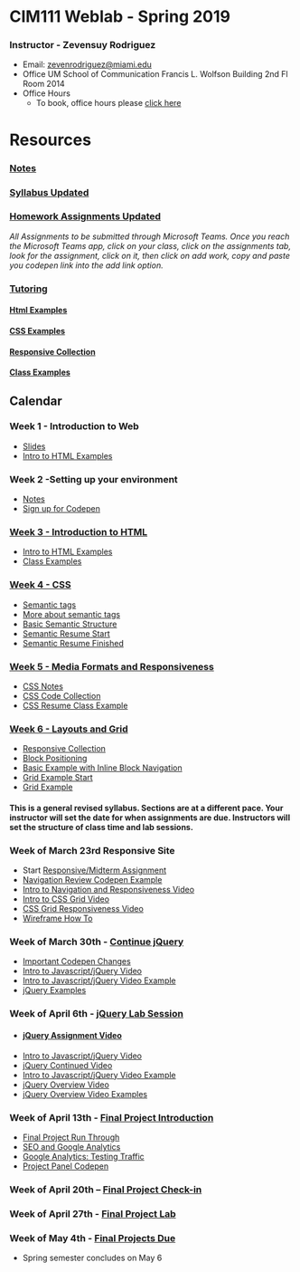 # CIM111 Weblab - Spring 2019


### Instructor - Zevensuy Rodriguez

* Email: zevenrodriguez@miami.edu
* Office UM School of Communication Francis L. Wolfson Building 2nd Fl Room 2014
* Office Hours
  * To book, office hours please [click here](https://outlook.office365.com/owa/calendar/OfficeHours@miamiedu.onmicrosoft.com/bookings/)


# Resources
###  [Notes](https://github.com/UMInteractive/Weblab/tree/master/notes)
<!-- ###  [Syllabus](https://github.com/UMInteractive/Weblab/blob/master/CIM111-General-Weblab.pdf) -->
###  [Syllabus Updated](https://github.com/UMInteractive/Weblab/blob/master/CIM111-General-Weblab-Updated.pdf)
###  [Homework Assignments Updated](https://github.com/UMInteractive/Weblab/blob/master/notes/0-Assignments-updated.md)
<!-- ###  [Homework Assignments](https://github.com/UMInteractive/Weblab/blob/master/notes/0-Assignments.md) -->
*All Assignments to be submitted through Microsoft Teams. Once you reach the Microsoft Teams app, click on your class, click on the assignments tab, look for the assignment, click on it, then click on add work, copy and paste you codepen link into the add link option.*
### [Tutoring](https://github.com/UMInteractive/Weblab/blob/master/notes/Tutoring.md)

#### [Html Examples](https://codepen.io/collection/nRjRga)
#### [CSS Examples](https://codepen.io/collection/XpdzKM)
#### [Responsive Collection](https://codepen.io/collection/nxPWBK)
#### [Class Examples](https://codepen.io/collection/DgEgLk)

## Calendar

### Week 1 - Introduction to Web
* [Slides](https://docs.google.com/presentation/d/10_tBFafTokmsAxmn2TK1gUjQ1v_fc00y9R3T12fNhUI/edit?usp=sharing)
* [Intro to HTML Examples](https://codepen.io/collection/nRjRga)

### Week 2 -Setting up your environment
* [Notes](https://github.com/UMInteractive/Weblab/blob/master/notes/Setting-Up-Your-Environment.md)
* [Sign up for Codepen](https://codepen.io/)

### [Week 3 - Introduction to HTML](https://github.com/UMInteractive/Weblab/blob/master/notes/2-HTML.md)
* [Intro to HTML Examples](https://codepen.io/zevenrodriguez/pen/xxbRoRp)
* [Class Examples](https://codepen.io/collection/DgEgLk)

### [Week 4 - CSS](https://github.com/UMInteractive/Weblab/blob/master/notes/3-CSS.md)
* [Semantic tags](https://github.com/UMInteractive/Weblab/blob/master/notes/2-HTML.md#sections-vs-articles)
* [More about semantic tags](https://www.semrush.com/blog/semantic-html5-guide/)
* [Basic Semantic Structure](https://codepen.io/uminteractive/pen/wvavvBo)
* [Semantic Resume Start](https://codepen.io/uminteractive/pen/oNXvOWW)
* [Semantic Resume Finished](https://codepen.io/uminteractive/pen/ExjYJog)

### [Week 5 - Media Formats and Responsiveness](https://github.com/UMInteractive/Weblab/blob/master/notes/4-Media-Queries.md)
* [CSS Notes](https://github.com/UMInteractive/Weblab/blob/master/notes/3-CSS.md)
* [CSS Code Collection](https://codepen.io/collection/XpdzKM)
* [CSS Resume Class Example](https://codepen.io/uminteractive/pen/QWbbGae?editors=1100)

### [Week 6 - Layouts and Grid](https://github.com/UMInteractive/Weblab/blob/master/notes/5-Layout.md)
* [Responsive Collection](https://codepen.io/collection/nxPWBK)
* [Block Positioning](https://codepen.io/uminteractive/pen/vYOxdvv)
* [Basic Example with Inline Block Navigation](https://codepen.io/uminteractive/pen/VwLpQxB)
* [Grid Example Start](https://codepen.io/uminteractive/pen/RwPpMxN)
* [Grid Example](https://codepen.io/uminteractive/pen/wvaJmMM?editors=0100)




#### This is a general revised syllabus. Sections are at a different pace. Your instructor will set the date for when assignments are due. Instructors will set the structure of class time and lab sessions.


### Week of March 23rd Responsive Site

* Start [Responsive/Midterm Assignment](https://github.com/UMInteractive/Weblab/blob/master/notes/0-Assignments.md#responsive-site)
* [Navigation Review Codepen Example](https://codepen.io/uminteractive/pen/jOPprMW)
* [Intro to Navigation and Responsiveness Video](https://miamiedu-my.sharepoint.com/:v:/g/personal/z_rodriguez2_umiami_edu/EQuNk6CT1_dFvHnmqPFsLKwBic2GjnFMpvRKLgIVGcC9Fg?e=2q0yMn)
* [Intro to CSS Grid Video](https://miami.zoom.us/rec/share/-Ytqdbe3qjtJR6fKxmz5SJAdHd7-eaa82yFKq_QPmUgwJbjJGq44TtvQK9zqjT6T?startTime=1584728854000)
* [CSS Grid Responsiveness Video](https://miami.zoom.us/rec/share/4PBJAZbd8GBOR4XG-UzAaKsYP6fVeaa8gygeq_sEzUdI28bhmO_Yuxns0hwGY6BX?startTime=1584732654000)
* [Wireframe How To](https://miami.zoom.us/rec/share/-fVIdvbb2ntJT8_8ymTca7AAAq_YT6a8hHcZ-acOnht3IwFNWe-CFccfl8kX_uoQ?startTime=1585149525000)

### Week of March 30th - [Continue jQuery](https://github.com/UMInteractive/Weblab/blob/master/notes/6-Javascript.md)
* [Important Codepen Changes](https://miami.zoom.us/rec/share/tY9rAO_T6mRLbKvV4lH1c7wiHL3BX6a80yVM8vdYxE-hkJgcH11l0XWuqZ0D9sjP?startTime=1585576266000)
* [Intro to Javascript/jQuery Video](https://miami.zoom.us/rec/share/4J1Rf_Loq2lJWonR10vFeoM9RIK_eaa80HUX_PAOyEfjkm88425rv0aw55IMMQQp?startTime=1585749950000)
* [Intro to Javascript/jQuery Video Example](https://codepen.io/uminteractive/pen/WNvmPGN)
* [jQuery Examples](https://codepen.io/collection/nbYewg)

### Week of April 6th - [jQuery Lab Session](https://github.com/UMInteractive/Weblab/blob/master/notes/6-Javascript.md)

* #### [jQuery Assignment Video](https://miami.zoom.us/rec/share/_eF2AoHL-EBOR4nJx1v8W7cdF7vUX6a8hyZK-qVfn0s6rSQrT5wK7lUjZE-Kj6Ho?startTime=1585921324000)
* [Intro to Javascript/jQuery Video](https://miami.zoom.us/rec/share/4J1Rf_Loq2lJWonR10vFeoM9RIK_eaa80HUX_PAOyEfjkm88425rv0aw55IMMQQp?startTime=1585749950000)
* [jQuery Continued Video](https://miami.zoom.us/rec/share/vfdUH4z-_HJJcqfO7UzBVqcxJqrYX6a8hHcdrPVbxUspgktlndR6RNnE-m_Z-vU2?startTime=1585839895000)
* [Intro to Javascript/jQuery Video Example](https://codepen.io/uminteractive/pen/WNvmPGN)
* [jQuery Overview Video](https://miami.zoom.us/rec/share/9JMvALrhqWRIa7fny2DhWZcwRIa0aaa80yhNrPIOyRzttaFrEmxi9LixIRvlZ7Kn?startTime=1585845452000)
* [jQuery Overview Video Examples](https://codepen.io/collection/nbYewg)


### Week of April 13th - [Final Project Introduction](https://github.com/UMInteractive/Weblab/blob/master/notes/0-Assignments-updated.md#final-project)

* [Final Project Run Through](https://miami.zoom.us/rec/share/1MJ8cJC3qH5JRomTt07fBv4zF5vFeaa82iJK__oFzBmH3lQNEzv-sSBw91k2KTSL?startTime=1586883330000)
* [SEO and Google Analytics](https://miami.zoom.us/rec/share/xMJ0BenW22ZLfqPw7mGYRqcMBL_keaa80XBN__Zfmh3F5yWbRG9J-m8nixw0ocO9?startTime=1586884944000)
* [Google Analytics: Testing Traffic](https://miami.zoom.us/rec/share/9_csFZrCpkhIHYHwyFiEWqohJq_OX6a81nJPrqIEzRscxhgcnyutUCx5_HT59Zaf?startTime=1586959362000)
* [Project Panel Codepen](https://miami.zoom.us/rec/share/55ZFMvLA2V9IUonc2W_ufIJ9IIXMT6a81SIZrvNZy0ia4GleLjh8ChMjN4FCM3R3?startTime=1586886615000)

### Week of April 20th – [Final Project Check-in](https://github.com/UMInteractive/Weblab/blob/master/notes/0-Assignments-updated.md#final-project)

### Week of April 27th - [Final Project Lab](https://github.com/UMInteractive/Weblab/blob/master/notes/0-Assignments-updated.md#final-project)

### Week of May 4th - [Final Projects Due](https://github.com/UMInteractive/Weblab/blob/master/notes/0-Assignments-updated.md#final-project)
* Spring semester concludes on May 6


<!-- ### [Week 7 - Responsive Website Lab](https://github.com/UMInteractive/Weblab/blob/master/notes/0-Assignments.md#responsive-site)

### [Week 8 - Intro to Javascript/jQuery](https://github.com/UMInteractive/Weblab/blob/master/notes/6-Javascript.md)

### [Week 9 - Javascript Continued](https://github.com/UMInteractive/Weblab/blob/master/notes/6-Javascript.md)

### [Week 10 - jQuery plugin](https://github.com/UMInteractive/Weblab/blob/master/notes/7-jQuery-Plugins.md)

### [Week 11 – Project Proposal](https://github.com/UMInteractive/Weblab/blob/master/notes/0-Assignments.md#creative-brief-wireframe-inspirations)

### [Week 12 – Marketing Workshop & Web Platforms](https://github.com/UMInteractive/Weblab/blob/master/notes/9-S.E.O..md)

### [Week 13 – Final Project Lab](https://github.com/UMInteractive/Weblab/blob/master/notes/0-Assignments.md#final-project-300-points)

### [Week 14 – Final Project Lab](https://github.com/UMInteractive/Weblab/blob/master/notes/0-Assignments.md#final-project-300-points)

### [Week 15 –  Final Project Lab](https://github.com/UMInteractive/Weblab/blob/master/notes/0-Assignments.md#final-project-300-points)

## Final Due: TBA -->
